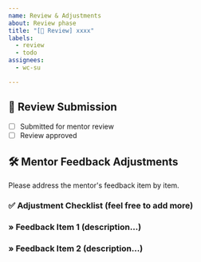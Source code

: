 ```yaml
---
name: Review & Adjustments
about: Review phase
title: "[📝 Review] xxxx"
labels:
  - review
  - todo
assignees:
  - wc-su

---
```


## 📮 Review Submission

- [ ] Submitted for mentor review
- [ ] Review approved

## 🛠 Mentor Feedback Adjustments

Please address the mentor's feedback item by item.

### ✅ Adjustment Checklist (feel free to add more)

### » Feedback Item 1 (description...)
### » Feedback Item 2 (description...)
